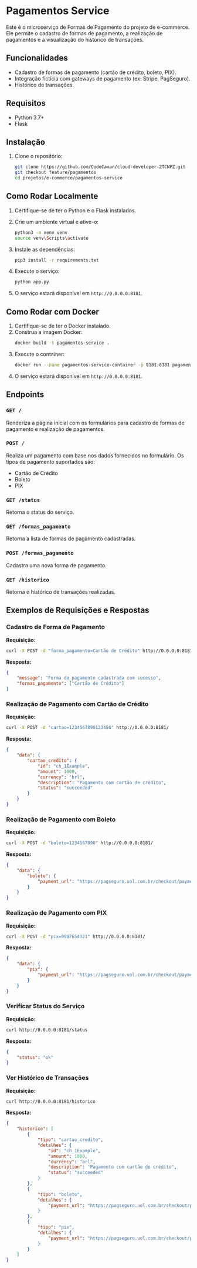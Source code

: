 
# Pagamentos Service

Este é o microserviço de Formas de Pagamento do projeto de e-commerce. Ele permite o cadastro de formas de pagamento, a realização de pagamentos e a visualização do histórico de transações.

## Funcionalidades

- Cadastro de formas de pagamento (cartão de crédito, boleto, PIX).
- Integração fictícia com gateways de pagamento (ex: Stripe, PagSeguro).
- Histórico de transações.
  
## Requisitos

- Python 3.7+
- Flask

## Instalação

1. Clone o repositório:

    ```bash
    git clone https://github.com/CodeCaman/cloud-developer-2TCNPZ.git
    git checkout feature/pagamentos
    cd projetos/e-commerce/pagamentos-service
    ```


## Como Rodar Localmente
1. Certifique-se de ter o Python e o Flask instalados.
   
2. Crie um ambiente virtual e ative-o:

    ```bash
    python3 -m venv venv
    source venv\Scripts\activate
    ```

3. Instale as dependências:

    ```bash
    pip3 install -r requirements.txt
    ```

4. Execute o serviço:
    ```sh
    python app.py
    ```
5. O serviço estará disponível em `http://0.0.0.0:8181`.

## Como Rodar com Docker

1. Certifique-se de ter o Docker instalado.
2. Construa a imagem Docker:
    ```sh
    docker build -t pagamentos-service .
    ```
3. Execute o container:
    ```sh
    docker run --name pagamentos-service-container -p 8181:8181 pagamentos-service
    ```
4. O serviço estará disponível em `http://0.0.0.0:8181`.


## Endpoints

### `GET /`

Renderiza a página inicial com os formulários para cadastro de formas de pagamento e realização de pagamentos.

### `POST /`

Realiza um pagamento com base nos dados fornecidos no formulário. Os tipos de pagamento suportados são:

- Cartão de Crédito
- Boleto
- PIX

### `GET /status`

Retorna o status do serviço.

### `GET /formas_pagamento`

Retorna a lista de formas de pagamento cadastradas.

### `POST /formas_pagamento`

Cadastra uma nova forma de pagamento.

### `GET /historico`

Retorna o histórico de transações realizadas.


## Exemplos de Requisições e Respostas

### Cadastro de Forma de Pagamento

**Requisição:**
```sh
curl -X POST -d "forma_pagamento=Cartão de Crédito" http://0.0.0.0:8181/formas_pagamento
```

**Resposta:**
```json
{
    "message": "Forma de pagamento cadastrada com sucesso",
    "formas_pagamento": ["Cartão de Crédito"]
}
```

### Realização de Pagamento com Cartão de Crédito

**Requisição:**
```sh
curl -X POST -d "cartao=1234567890123456" http://0.0.0.0:8181/
```

**Resposta:**
```json
{
    "data": {
        "cartao_credito": {
            "id": "ch_1Example",
            "amount": 1000,
            "currency": "brl",
            "description": "Pagamento com cartão de crédito",
            "status": "succeeded"
        }
    }
}
```

### Realização de Pagamento com Boleto

**Requisição:**
```sh
curl -X POST -d "boleto=1234567890" http://0.0.0.0:8181/
```

**Resposta:**
```json
{
    "data": {
        "boleto": {
            "payment_url": "https://pagseguro.uol.com.br/checkout/payment/boleto/1234567890"
        }
    }
}
```

### Realização de Pagamento com PIX

**Requisição:**
```sh
curl -X POST -d "pix=0987654321" http://0.0.0.0:8181/
```

**Resposta:**
```json
{
    "data": {
        "pix": {
            "payment_url": "https://pagseguro.uol.com.br/checkout/payment/pix/0987654321"
        }
    }
}
```

### Verificar Status do Serviço

**Requisição:**
```sh
curl http://0.0.0.0:8181/status
```

**Resposta:**
```json
{
    "status": "ok"
}
```

### Ver Histórico de Transações

**Requisição:**
```sh
curl http://0.0.0.0:8181/historico
```

**Resposta:**
```json
{
    "historico": [
        {
            "tipo": "cartao_credito",
            "detalhes": {
                "id": "ch_1Example",
                "amount": 1000,
                "currency": "brl",
                "description": "Pagamento com cartão de crédito",
                "status": "succeeded"
            }
        },
        {
            "tipo": "boleto",
            "detalhes": {
                "payment_url": "https://pagseguro.uol.com.br/checkout/payment/boleto/1234567890"
            }
        },
        {
            "tipo": "pix",
            "detalhes": {
                "payment_url": "https://pagseguro.uol.com.br/checkout/payment/pix/0987654321"
            }
        }
    ]
}
```